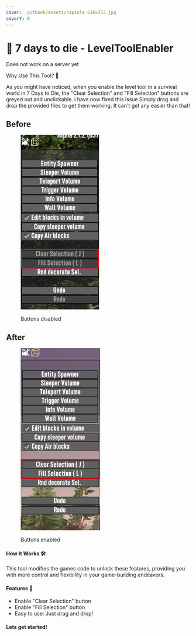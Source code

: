 ```yaml
---
cover: .gitbook/assets/capsule_616x353.jpg
coverY: 0
---
```


# 👋 7 days to die - LevelToolEnabler

Does not work on a server yet&#x20;



Why Use This Tool? 🤔

As you might have noticed, when you enable the level tool in a survival world in 7 Days to Die, the "Clear Selection" and "Fill Selection" buttons are greyed out and unclickable. i have now fixed this issue Simply drag and drop the provided files to get them working. It can't get any easier than that!



## Before



<figure><img src=".gitbook/assets/2424.PNG" alt=""><figcaption><p>Buttons disabled</p></figcaption></figure>

## After

<figure><img src=".gitbook/assets/3535.PNG" alt=""><figcaption><p>Buttons enabled</p></figcaption></figure>

#### How It Works 🛠️

This tool modifies the games code to unlock these features, providing you with more control and flexibility in your game-building endeavors.

#### Features 🌟

* Enable "Clear Selection" button
* Enable "Fill Selection" button
* Easy to use: Just drag and drop!

#### Lets get started!
